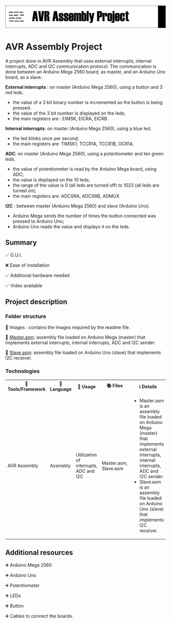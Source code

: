 <p align="left">
  <img 
    src="https://github.com/mariusstoica21/avr_assembly_project/blob/main/Images/header.png"
  >
</p>

# AVR Assembly Project

A project done in AVR Assembly that uses external interrupts, internal interrupts, ADC and I2C communication protocol. The communication is done between an Arduino Mega 2560 board, as master, and an Arduino Uno board, as a slave.

**External interrupts** : on master (Arduino Mega 2560), using a button and 3 red leds.
- the value of a 3 bit binary number is incremented as the button is being pressed.
- the value of the 3 bit number is displayed on the leds;
- the main registers are : EIMSK, EICRA, EICRB.

**Internal interrupts**: on master (Arduino Mega 2560), using a blue led.
- the led blinks once per second;
- the main registers are: TIMSK1, TCCR1A, TCCR1B, OCR1A.

**ADC**: on master (Arduino Mega 2560), using a potentiometer and ten green leds.
- the value of potentiometer is read by the Arduino Mega board, using ADC;
- the value is displayed on the 10 leds;
- the range of the value is 0 (all leds are turned off) to 1023 (all leds are turned on);
- the main registers are: ADCSRA, ADCSRB, ADMUX.

**I2C** : between master (Arduino Mega 2560) and slave (Arduino Uno).
- Arduino Mega sends the number of times the button connected was pressed to Arduino Uno;
- Arduino Uno reads the value and displays it on the leds.

## Summary
✅ G.U.I. 

❌ Ease of installation

✅ Additional hardware needed

✅ Video available

## Project description

### Folder structure

📁 Images : contains the images required by the readme file.

📄 [Master.asm](https://github.com/mariusstoica21/avr_assembly_project/blob/main/Master.asm): assembly file loaded on Arduino Mega (master) that implements external interrupts, internal interrupts, ADC and I2C sender.

📄 [Slave.asm](https://github.com/mariusstoica21/avr_assembly_project/blob/main/Slave.asm): assembly file loaded on Arduino Uno (slave) that implements I2C receiver.

### Technologies

<table>
  <tr>
    <th>🔨 Tools/Framework</th>
    <th>📘 Language</th>
    <th>📃 Usage </th>
    <th>📚 Files</th>
    <th> ℹ Details  </th>
  </tr>
  <tr>
    <td>AVR Assembly</td>
    <td>Assmebly</td>
    <td>Utilization of interrupts, ADC and I2C</td>
    <td>Master.asm, Slave.asm</td>
    <td>
       <ul>
        <li>Master.asm is an assembly file loaded on Arduino Mega (master) that implements external interrupts, internal interrupts, ADC and I2C sender.</li>
        <li>Slave.asm is an assembly file loaded on Arduino Uno (slave) that implements I2C receiver.</li>
      </ul>
   </td>
  </tr>
</table>

## Additional resources

➕ Arduino Mega 2560

➕ Arduino Uno

➕ Potentiometer

➕ LEDs

➕ Button

➕ Cables to connect the boards.





